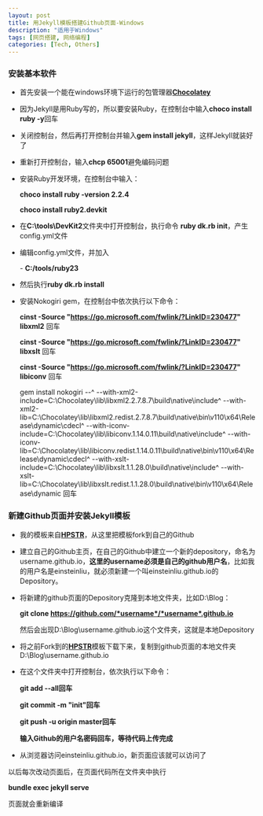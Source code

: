```yaml
---
layout: post
title: 用Jekyll模板搭建Github页面-Windows
description: "适用于Windows"
tags: [网页搭建, 网络编程]
categories: [Tech, Others]
---
```

### 安装基本软件

- 首先安装一个能在windows环境下运行的包管理器[**Chocolatey**](https://chocolatey.org/)

- 因为Jekyll是用Ruby写的，所以要安装Ruby，在控制台中输入**choco install ruby -y**回车

- 关闭控制台，然后再打开控制台并输入**gem install jekyll**，这样Jekyll就装好了

- 重新打开控制台，输入**chcp 65001**避免编码问题

- 安装Ruby开发环境，在控制台中输入：

  **choco install ruby -version 2.2.4**

  **choco install ruby2.devkit**

- 在**C:\tools\DevKit2**文件夹中打开控制台，执行命令 **ruby dk.rb init**，产生config.yml文件


<!-- more -->
- 编辑config.yml文件，并加入

  \-  **C:/tools/ruby23**

- 然后执行**ruby dk.rb install**

- 安装Nokogiri gem，在控制台中依次执行以下命令：

  **cinst -Source "https://go.microsoft.com/fwlink/?LinkID=230477" libxml2** 回车

  **cinst -Source "https://go.microsoft.com/fwlink/?LinkID=230477" libxslt** 回车

  **cinst -Source "https://go.microsoft.com/fwlink/?LinkID=230477" libiconv** 回车

  gem install nokogiri --^
     --with-xml2-include=C:\Chocolatey\lib\libxml2.2.7.8.7\build\native\include^
     --with-xml2-lib=C:\Chocolatey\lib\libxml2.redist.2.7.8.7\build\native\bin\v110\x64\Release\dynamic\cdecl^
     --with-iconv-include=C:\Chocolatey\lib\libiconv.1.14.0.11\build\native\include^
     --with-iconv-lib=C:\Chocolatey\lib\libiconv.redist.1.14.0.11\build\native\bin\v110\x64\Release\dynamic\cdecl^
     --with-xslt-include=C:\Chocolatey\lib\libxslt.1.1.28.0\build\native\include^
     --with-xslt-lib=C:\Chocolatey\lib\libxslt.redist.1.1.28.0\build\native\bin\v110\x64\Release\dynamic 回车


### 新建Github页面并安装Jekyll模板

- 我的模板来自[**HPSTR**](https://github.com/mmistakes/hpstr-jekyll-theme)，从这里把模板fork到自己的Github

- 建立自己的Github主页，在自己的Github中建立一个新的depository，命名为username.github.io，**这里的username必须是自己的github用户名**，比如我的用户名是einsteinliu，就必须新建一个叫einsteinliu.github.io的Depository。

- 将新建的github页面的Depository克隆到本地文件夹，比如D:\Blog：

  **git clone https://github.com/*username*/*username*.github.io**

  然后会出现D:\Blog\username.github.io这个文件夹，这就是本地Depository

- 将之前Fork到的[**HPSTR**](https://github.com/mmistakes/hpstr-jekyll-theme)模板下载下来，复制到github页面的本地文件夹D:\Blog\username.github.io

- 在这个文件夹中打开控制台，依次执行以下命令：

  **git add --all回车**

  **git commit -m "init"回车**

  **git push -u origin master回车**

  **输入Github的用户名密码回车，等待代码上传完成**

- 从浏览器访问einsteinliu.github.io，新页面应该就可以访问了


以后每次改动页面后，在页面代码所在文件夹中执行

**bundle exec jekyll serve**

页面就会重新编译

  ​

  ​

  ​

  ​

